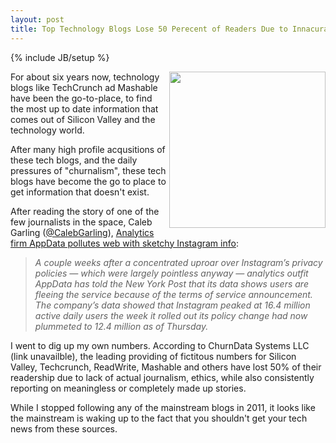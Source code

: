 ```yaml
---
layout: post
title: Top Technology Blogs Lose 50 Perecent of Readers Due to Innacurate Reporting
---
```

{% include JB/setup %}

<p><img src="https://s3.amazonaws.com/kinlane-productions/top-tech-blogs.png" align="right" width="250" /></p>
<p>For about six years now, technology blogs like TechCrunch ad Mashable have been the go-to-place, to find the most up to date information that comes out of Silicon Valley and the technology world.</p>
<p>After many high profile acqusitions of these tech blogs, and the daily pressures of "churnalism", these tech blogs have become the go to place to get information that doesn't exist.</p>
<p>After reading the story of one of the few journalists in the space, Caleb Garling (<a href="https://twitter.com/CalebGarling">@CalebGarling</a>), <a href="http://blog.sfgate.com/techchron/2012/12/28/analytics-firm-appdata-pollutes-web-with-sketchy-instagram-info/" target="_blank">Analytics firm AppData pollutes web with sketchy Instagram info</a>:</p>
<blockquote><em>A couple weeks after a concentrated uproar over Instagram’s privacy policies — which were largely pointless anyway — analytics outfit AppData has told the New York Post that its data shows users are fleeing the service because of the terms of service announcement. The company’s data showed that Instagram peaked at 16.4 million active daily users the week it rolled out its policy change had now plummeted to 12.4 million as of Thursday.</em></blockquote>
<p>I went to dig up my own numbers.  According to ChurnData Systems LLC (link unavailble), the leading providing of fictitous numbers for Silicon Valley, Techcrunch, ReadWrite, Mashable and others have lost 50% of their readership due to lack of actual journalism, ethics, while also consistently reporting on meaningless or completely made up stories.</p>
<p>While I stopped following any of the mainstream blogs in 2011, it looks like the mainstream is waking up to the fact that you shouldn't get your tech news from these sources.</p> 
